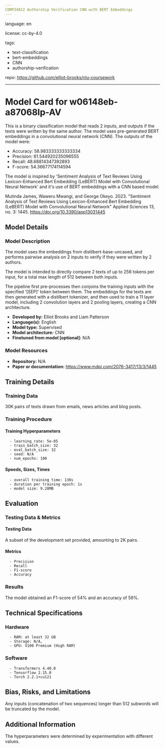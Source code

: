```yaml
---
COMP34812 Authorship Verification CNN with BERT Embeddings
---
```

language: en

license: cc-by-4.0

tags:
- text-classification
- bert-embeddings
- CNN
- authorship-verification

repo: https://github.com/elliot-brooks/nlu-coursework

---

# Model Card for w06148eb-a87068lp-AV

<!-- Provide a quick summary of what the model is/does. -->

This is a binary classification model that reads 2 inputs, and outputs if the texts were written by the same author. The model uses pre-generated BERT embeddings in a convolutional neural network (CNN). The outputs of the model were:
- Accuracy: 58.983333333333334
- Precision:  61.544920235096555
- Recall:  48.68814347392893
- F-score:  54.36677174114594

The model is inspired by 'Sentiment Analysis of Text Reviews Using Lexicon-Enhanced Bert Embedding (LeBERT) Model with Convolutional Neural Network' and it's use of BERT embeddings with a CNN based model.
                        
Mutinda James, Waweru Mwangi, and George Okeyo. 2023. "Sentiment Analysis of Text Reviews Using Lexicon-Enhanced Bert Embedding (LeBERT) Model with Convolutional Neural Network" Applied Sciences 13, no. 3: 1445. https://doi.org/10.3390/app13031445

## Model Details

### Model Description

<!-- Provide a longer summary of what this model is. -->

The model uses the embeddings from distilbert-base-uncased, and performs pairwise analysis on 2 inputs to verify if they were written by 2 authors.

The model is intended to directly compare 2 texts of up to 256 tokens per input, for a total max length of 512 between both inputs.

The pipeline first pre-processes then conjoins the training inputs with the specified '[SEP]' token between them. The embeddings for the texts are then generated with a distilbert tokenizer, and then used to train a 11 layer model, including 2 convolution layers and 2 pooling layers, creating a CNN architecture.

- **Developed by:** Elliot Brooks and Liam Patterson
- **Language(s):** English
- **Model type:** Supervised
- **Model architecture:** CNN
- **Finetuned from model [optional]:** N/A

### Model Resources

<!-- Provide links where applicable. -->

- **Repository:** N/A
- **Paper or documentation:** https://www.mdpi.com/2076-3417/13/3/1445

## Training Details

### Training Data

<!-- This is a short stub of information on the training data that was used, and documentation related to data pre-processing or additional filtering (if applicable). -->

30K pairs of texts drawn from emails, news articles and blog posts.

### Training Procedure

<!-- This relates heavily to the Technical Specifications. Content here should link to that section when it is relevant to the training procedure. -->

#### Training Hyperparameters

<!-- This is a summary of the values of hyperparameters used in training the model. -->


      - learning_rate: 5e-05
      - train_batch_size: 32
      - eval_batch_size: 32
      - seed: N/A
      - num_epochs: 100

#### Speeds, Sizes, Times

<!-- This section provides information about how roughly how long it takes to train the model and the size of the resulting model. -->


      - overall training time: 130s
      - duration per training epoch: 1s
      - model size: 9.28MB

## Evaluation

<!-- This section describes the evaluation protocols and provides the results. -->

### Testing Data & Metrics

#### Testing Data

<!-- This should describe any evaluation data used (e.g., the development/validation set provided). -->

A subset of the development set provided, amounting to 2K pairs.

#### Metrics

<!-- These are the evaluation metrics being used. -->
      - Precision
      - Recall
      - F1-score
      - Accuracy

### Results

The model obtained an F1-score of 54% and an accuracy of 59%.

## Technical Specifications

### Hardware
      - RAM: at least 32 GB
      - Storage: N/A,
      - GPU: V100 Premium (High RAM)

### Software
      - Transformers 4.40.0
      - Tensorflow 2.15.0
      - Torch 2.2.1+cu121

## Bias, Risks, and Limitations

<!-- This section is meant to convey both technical and sociotechnical limitations. -->

Any inputs (concatenation of two sequences) longer than 512 subwords will be truncated by the model.

## Additional Information

<!-- Any other information that would be useful for other people to know. -->

The hyperparameters were determined by experimentation with different values. 